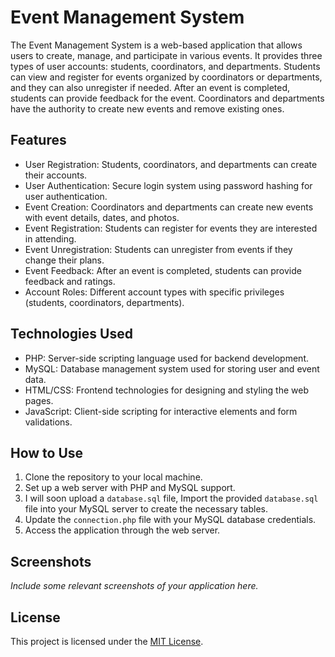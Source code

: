 # Event Management System

The Event Management System is a web-based application that allows users to create, manage, and participate in various events. It provides three types of user accounts: students, coordinators, and departments. Students can view and register for events organized by coordinators or departments, and they can also unregister if needed. After an event is completed, students can provide feedback for the event. Coordinators and departments have the authority to create new events and remove existing ones.

## Features

- User Registration: Students, coordinators, and departments can create their accounts.
- User Authentication: Secure login system using password hashing for user authentication.
- Event Creation: Coordinators and departments can create new events with event details, dates, and photos.
- Event Registration: Students can register for events they are interested in attending.
- Event Unregistration: Students can unregister from events if they change their plans.
- Event Feedback: After an event is completed, students can provide feedback and ratings.
- Account Roles: Different account types with specific privileges (students, coordinators, departments).

## Technologies Used

- PHP: Server-side scripting language used for backend development.
- MySQL: Database management system used for storing user and event data.
- HTML/CSS: Frontend technologies for designing and styling the web pages.
- JavaScript: Client-side scripting for interactive elements and form validations.

## How to Use

1. Clone the repository to your local machine.
2. Set up a web server with PHP and MySQL support.
3. I will soon upload a `database.sql` file, Import the provided `database.sql` file into your MySQL server to create the necessary tables.
4. Update the `connection.php` file with your MySQL database credentials.
5. Access the application through the web server.

## Screenshots

_Include some relevant screenshots of your application here._

## License

This project is licensed under the [MIT License](LICENSE).
